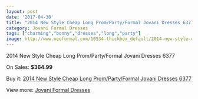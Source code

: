 ```yaml
---
layout: post
date: '2017-04-30'
title: "2014 New Style Cheap Long Prom/Party/Formal Jovani Dresses 6377"
category: Jovani Formal Dresses
tags: ["charming","bonny","dresses","long","party"]
image: http://www.neoformal.com/10534-thickbox_default/2014-new-style-cheap-long-prom-party-formal-jovani-dresses-6377.jpg
---
```

2014 New Style Cheap Long Prom/Party/Formal Jovani Dresses 6377

On Sales: **$364.99**
<a href="https://www.neoformal.com/en/jovani-formal-dresses-2014/3681-2014-new-style-cheap-long-prom-party-formal-jovani-dresses-6377.html"><amp-img layout="responsive" width="600" height="600" src="//www.neoformal.com/10534-thickbox_default/2014-new-style-cheap-long-prom-party-formal-jovani-dresses-6377.jpg" alt="2014 New Style Cheap Long Prom/Party/Formal Jovani Dresses 6377 0" /></a>
<a href="https://www.neoformal.com/en/jovani-formal-dresses-2014/3681-2014-new-style-cheap-long-prom-party-formal-jovani-dresses-6377.html"><amp-img layout="responsive" width="600" height="600" src="//www.neoformal.com/10535-thickbox_default/2014-new-style-cheap-long-prom-party-formal-jovani-dresses-6377.jpg" alt="2014 New Style Cheap Long Prom/Party/Formal Jovani Dresses 6377 1" /></a>

Buy it: [2014 New Style Cheap Long Prom/Party/Formal Jovani Dresses 6377](https://www.neoformal.com/en/jovani-formal-dresses-2014/3681-2014-new-style-cheap-long-prom-party-formal-jovani-dresses-6377.html "2014 New Style Cheap Long Prom/Party/Formal Jovani Dresses 6377")

View more: [Jovani Formal Dresses](https://www.neoformal.com/en/49-jovani-formal-dresses-2014 "Jovani Formal Dresses")